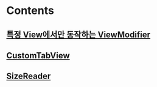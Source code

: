 # Contents

## [특정 View에서만 동작하는 ViewModifier](./Episode/TargetedModifier1.md)
## [CustomTabView](./Episode/CustomTabView.md)
## [SizeReader](./Episode/SizeReader.md)